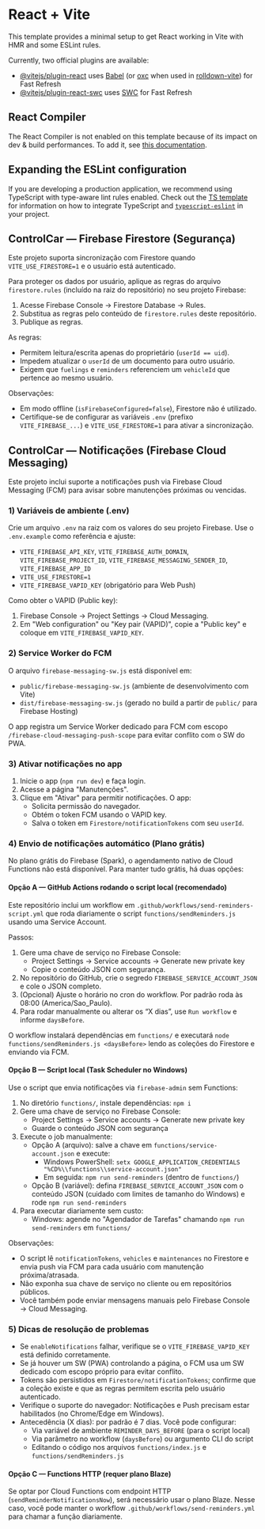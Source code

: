 # React + Vite

This template provides a minimal setup to get React working in Vite with HMR and some ESLint rules.

Currently, two official plugins are available:

- [@vitejs/plugin-react](https://github.com/vitejs/vite-plugin-react/blob/main/packages/plugin-react) uses [Babel](https://babeljs.io/) (or [oxc](https://oxc.rs) when used in [rolldown-vite](https://vite.dev/guide/rolldown)) for Fast Refresh
- [@vitejs/plugin-react-swc](https://github.com/vitejs/vite-plugin-react/blob/main/packages/plugin-react-swc) uses [SWC](https://swc.rs/) for Fast Refresh

## React Compiler

The React Compiler is not enabled on this template because of its impact on dev & build performances. To add it, see [this documentation](https://react.dev/learn/react-compiler/installation).

## Expanding the ESLint configuration

If you are developing a production application, we recommend using TypeScript with type-aware lint rules enabled. Check out the [TS template](https://github.com/vitejs/vite/tree/main/packages/create-vite/template-react-ts) for information on how to integrate TypeScript and [`typescript-eslint`](https://typescript-eslint.io) in your project.

## ControlCar — Firebase Firestore (Segurança)

Este projeto suporta sincronização com Firestore quando `VITE_USE_FIRESTORE=1` e o usuário está autenticado.

Para proteger os dados por usuário, aplique as regras do arquivo `firestore.rules` (incluído na raiz do repositório) no seu projeto Firebase:

1. Acesse Firebase Console → Firestore Database → Rules.
2. Substitua as regras pelo conteúdo de `firestore.rules` deste repositório.
3. Publique as regras.

As regras:
- Permitem leitura/escrita apenas do proprietário (`userId == uid`).
- Impedem atualizar o `userId` de um documento para outro usuário.
- Exigem que `fuelings` e `reminders` referenciem um `vehicleId` que pertence ao mesmo usuário.

Observações:
- Em modo offline (`isFirebaseConfigured=false`), Firestore não é utilizado.
- Certifique-se de configurar as variáveis `.env` (prefixo `VITE_FIREBASE_...`) e `VITE_USE_FIRESTORE=1` para ativar a sincronização.

## ControlCar — Notificações (Firebase Cloud Messaging)

Este projeto inclui suporte a notificações push via Firebase Cloud Messaging (FCM) para avisar sobre manutenções próximas ou vencidas.

### 1) Variáveis de ambiente (.env)
Crie um arquivo `.env` na raiz com os valores do seu projeto Firebase. Use o `.env.example` como referência e ajuste:

- `VITE_FIREBASE_API_KEY`, `VITE_FIREBASE_AUTH_DOMAIN`, `VITE_FIREBASE_PROJECT_ID`, `VITE_FIREBASE_MESSAGING_SENDER_ID`, `VITE_FIREBASE_APP_ID`
- `VITE_USE_FIRESTORE=1`
- `VITE_FIREBASE_VAPID_KEY` (obrigatório para Web Push)

Como obter o VAPID (Public key):
1. Firebase Console → Project Settings → Cloud Messaging.
2. Em "Web configuration" ou "Key pair (VAPID)", copie a "Public key" e coloque em `VITE_FIREBASE_VAPID_KEY`.

### 2) Service Worker do FCM
O arquivo `firebase-messaging-sw.js` está disponível em:
- `public/firebase-messaging-sw.js` (ambiente de desenvolvimento com Vite)
- `dist/firebase-messaging-sw.js` (gerado no build a partir de `public/` para Firebase Hosting)

O app registra um Service Worker dedicado para FCM com escopo `/firebase-cloud-messaging-push-scope` para evitar conflito com o SW do PWA.

### 3) Ativar notificações no app
1. Inicie o app (`npm run dev`) e faça login.
2. Acesse a página "Manutenções".
3. Clique em "Ativar" para permitir notificações. O app:
   - Solicita permissão do navegador.
   - Obtém o token FCM usando o VAPID key.
   - Salva o token em `Firestore/notificationTokens` com seu `userId`.

### 4) Envio de notificações automático (Plano grátis)
No plano grátis do Firebase (Spark), o agendamento nativo de Cloud Functions não está disponível. Para manter tudo grátis, há duas opções:

#### Opção A — GitHub Actions rodando o script local (recomendado)
Este repositório inclui um workflow em `.github/workflows/send-reminders-script.yml` que roda diariamente o script `functions/sendReminders.js` usando uma Service Account.

Passos:
1. Gere uma chave de serviço no Firebase Console:
   - Project Settings → Service accounts → Generate new private key
   - Copie o conteúdo JSON com segurança.
2. No repositório do GitHub, crie o segredo `FIREBASE_SERVICE_ACCOUNT_JSON` e cole o JSON completo.
3. (Opcional) Ajuste o horário no cron do workflow. Por padrão roda às 08:00 (America/Sao_Paulo).
4. Para rodar manualmente ou alterar os “X dias”, use `Run workflow` e informe `daysBefore`.

O workflow instalará dependências em `functions/` e executará `node functions/sendReminders.js <daysBefore>` lendo as coleções do Firestore e enviando via FCM.

#### Opção B — Script local (Task Scheduler no Windows)
Use o script que envia notificações via `firebase-admin` sem Functions:

1. No diretório `functions/`, instale dependências: `npm i`
2. Gere uma chave de serviço no Firebase Console:
   - Project Settings → Service accounts → Generate new private key
   - Guarde o conteúdo JSON com segurança
3. Execute o job manualmente:
   - Opção A (arquivo): salve a chave em `functions/service-account.json` e execute:
     - Windows PowerShell: `setx GOOGLE_APPLICATION_CREDENTIALS "%CD%\\functions\\service-account.json"`
     - Em seguida: `npm run send-reminders` (dentro de `functions/`)
   - Opção B (variável): defina `FIREBASE_SERVICE_ACCOUNT_JSON` com o conteúdo JSON (cuidado com limites de tamanho do Windows) e rode `npm run send-reminders`
4. Para executar diariamente sem custo:
   - Windows: agende no "Agendador de Tarefas" chamando `npm run send-reminders` em `functions/`

Observações:
- O script lê `notificationTokens`, `vehicles` e `maintenances` no Firestore e envia push via FCM para cada usuário com manutenção próxima/atrasada.
- Não exponha sua chave de serviço no cliente ou em repositórios públicos.
- Você também pode enviar mensagens manuais pelo Firebase Console → Cloud Messaging.

### 5) Dicas de resolução de problemas
- Se `enableNotifications` falhar, verifique se o `VITE_FIREBASE_VAPID_KEY` está definido corretamente.
- Se já houver um SW (PWA) controlando a página, o FCM usa um SW dedicado com escopo próprio para evitar conflito.
- Tokens são persistidos em `Firestore/notificationTokens`; confirme que a coleção existe e que as regras permitem escrita pelo usuário autenticado.
- Verifique o suporte do navegador: Notificações e Push precisam estar habilitados (no Chrome/Edge em Windows).
- Antecedência (X dias): por padrão é 7 dias. Você pode configurar:
  - Via variável de ambiente `REMINDER_DAYS_BEFORE` (para o script local)
  - Via parâmetro no workflow (`daysBefore`) ou argumento CLI do script
  - Editando o código nos arquivos `functions/index.js` e `functions/sendReminders.js`

#### Opção C — Functions HTTP (requer plano Blaze)
Se optar por Cloud Functions com endpoint HTTP (`sendReminderNotificationsNow`), será necessário usar o plano Blaze. Nesse caso, você pode manter o workflow `.github/workflows/send-reminders.yml` para chamar a função diariamente.
